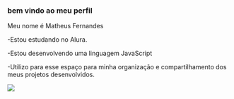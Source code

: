 ### bem vindo ao meu perfil ###
  Meu nome é Matheus Fernandes

-Estou estudando no Alura. 

-Estou desenvolvendo uma linguagem JavaScript

-Utilizo para esse espaço para minha organização e compartilhamento dos meus projetos desenvolvidos. 

![](https://media1.tenor.com/m/kKwgZmA8A7UAAAAd/brocasito-trapper.gif) 
